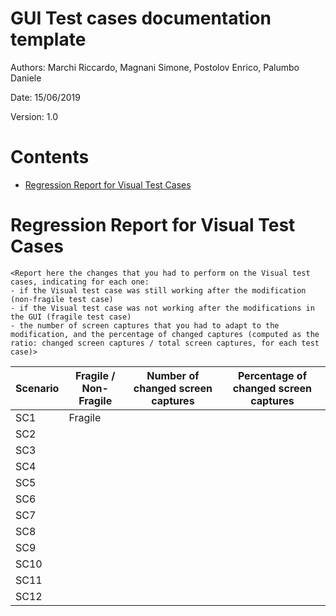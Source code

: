 # GUI Test cases documentation template

Authors: Marchi Riccardo, Magnani Simone, Postolov Enrico, Palumbo Daniele

Date: 15/06/2019

Version: 1.0

# Contents

- [Regression Report for Visual Test Cases](#fragility)



# Regression Report for Visual Test Cases

```
<Report here the changes that you had to perform on the Visual test cases, indicating for each one:
- if the Visual test case was still working after the modification (non-fragile test case)
- if the Visual test case was not working after the modifications in the GUI (fragile test case)
- the number of screen captures that you had to adapt to the modification, and the percentage of changed captures (computed as the ratio: changed screen captures / total screen captures, for each test case)>
```

| Scenario | Fragile / Non-Fragile | Number of changed screen captures | Percentage of changed screen captures |
| -------- | --------------------- | --------------------------------- | ------------------------------------- |
|   SC1    |        Fragile        |                                   |                                       |
|   SC2    |                       |                                   |                                       |
|   SC3    |                       |                                   |                                       |
|   SC4    |                       |                                   |                                       |
|   SC5    |                       |                                   |                                       |
|   SC6    |                       |                                   |                                       |
|   SC7    |                       |                                   |                                       |
|   SC8    |                       |                                   |                                       |
|   SC9    |                       |                                   |                                       |
|   SC10   |                       |                                   |                                       |
|   SC11   |                       |                                   |                                       |
|   SC12   |                       |                                   |                                       |
